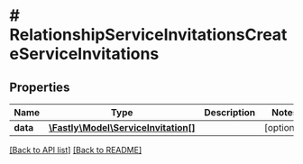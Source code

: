 # # RelationshipServiceInvitationsCreateServiceInvitations

## Properties

Name | Type | Description | Notes
------------ | ------------- | ------------- | -------------
**data** | [**\Fastly\Model\ServiceInvitation[]**](ServiceInvitation.md) |  | [optional]

[[Back to API list]](../../README.md#endpoints) [[Back to README]](../../README.md)
